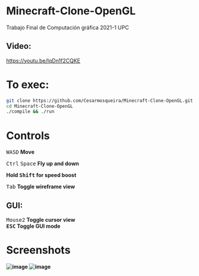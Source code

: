 # Minecraft-Clone-OpenGL
Trabajo Final de Computación gráfica 2021-1 UPC
## Video:
  <a href="https://youtu.be/IqDn1f2CQKE">https://youtu.be/IqDn1f2CQKE</a>
  
# <b>To exec:</b>
```bash
git clone https://github.com/Cesarmosqueira/Minecraft-Clone-OpenGL.git
cd Minecraft-Clone-OpenGL
./compile && ./run
```
# Controls
<kbd>W</kbd><kbd>A</kbd><kbd>S</kbd><kbd>D</kbd> <b>Move</b>
  
<kbd>Ctrl</kbd> <kbd>Space</kbd> <b>Fly up and down</b>
 
<b>Hold <kbd>Shift</kbd> for speed boost</b>

<kbd>Tab</kbd> <b>Toggle wireframe view</b>
## GUI:
<kbd>Mouse2</kbd> <b> Toggle cursor view<b/><br>
<kbd>ESC</kbd> <b> Toggle GUI mode <b/>


# Screenshots
  ![image](https://user-images.githubusercontent.com/48858334/124336802-20004300-db65-11eb-989a-95e15dc3df8e.png)
  ![image](https://user-images.githubusercontent.com/48858334/124336821-3f976b80-db65-11eb-9afd-c24c3236abbd.png)




